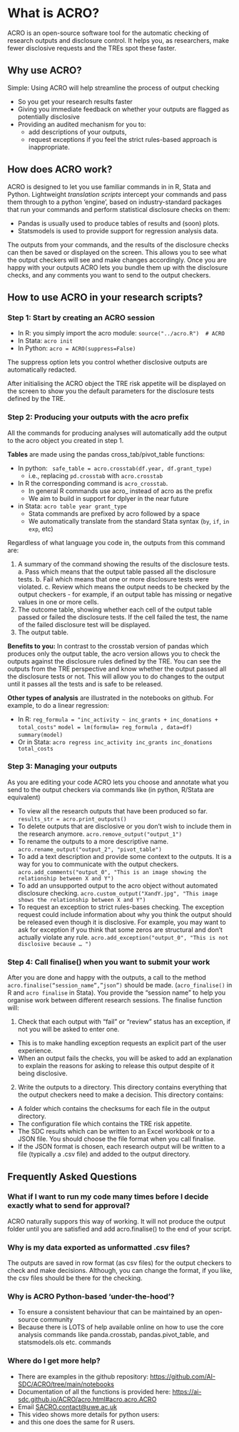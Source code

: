 # What is ACRO?
ACRO is an open-source software tool for the automatic checking of research outputs and disclosure control. It helps you, as researchers, make fewer disclosive requests and the TREs spot these faster.
## Why use ACRO?
Simple: Using ACRO will help streamline the process of output checking
- So you get your research results faster
-	Giving you immediate feedback on whether your outputs are flagged as potentially disclosive
-	Providing an audited mechanism for you to:
     - add descriptions of your outputs,
     - request exceptions if you feel the strict rules-based approach is inappropriate.

## How does ACRO work?
ACRO is designed to let you use familiar commands in in R, Stata and Python. Lightweight *translation scripts*    intercept your commands and pass them through to a python ‘engine’, based on industry-standard packages that run your commands and perform statistical disclosure checks on them:
- Pandas is usually used to produce tables of results and (soon) plots.
- Statsmodels is used to provide support for regression analysis data.

The outputs from your commands, and the results of the disclosure checks can then be saved or displayed on the screen.
 This allows you to see what the output checkers will see and make changes accordingly.
 Once you are happy with your outputs ACRO lets you bundle them up with the disclosure checks, and any comments you want to send to the output checkers.

## How to use ACRO in your research scripts?
### Step 1: Start by creating an ACRO session
-	In R:  you simply import the acro module: ```source("../acro.R")  # ACRO```
-	In Stata:  ```acro init```
-	In Python: ```acro = ACRO(suppress=False)```

The suppress option lets you control whether disclosive outputs are automatically redacted.

After initialising the ACRO object the TRE risk appetite will be displayed on the screen to show you the default parameters for the disclosure tests defined by the TRE.

### Step 2: Producing your outputs with the acro prefix
All the commands for producing analyses will automatically add the output to the acro object you created in step 1.

**Tables** are made using the pandas cross_tab/pivot_table functions:
- 	In python: ```	safe_table = acro.crosstab(df.year, df.grant_type) ```
    - 	i.e., replacing ```pd.crosstab``` with ```acro.crosstab```
-	In R the corresponding command is ```acro_crosstab```.
    -	In general R commands use acro_ instead of acro as the prefix
    - We aim to build in support for  dplyer in the near future
-	in Stata: ```acro table year grant_type```
    - 	Stata commands are prefixed by acro followed by a space
    - 	We automatically translate from the standard Stata syntax (```by```, ```if```, ```in exp```, etc)

Regardless of what language you code in, the outputs from this command are:
1.	A summary of the command showing the results of the disclosure tests.
    a.	Pass which means that the output table passed all the disclosure tests.
    b.	Fail which means that one or more disclosure tests were violated.
    c.	Review which means the output needs to be checked by the output checkers - for example, if an output table has missing or negative values in one or more cells.
2.	The outcome table, showing whether each cell of the output table passed or failed the disclosure tests. If the cell failed the test, the name of the failed disclosure test will be displayed.
3.	The output table.

**Benefits to you:** In contrast  to the crosstab version of pandas which produces only the output table, the acro version allows you to check the outputs against the disclosure rules defined by the TRE. You can see the outputs from the TRE perspective and know whether the output passed all the disclosure tests or not. This will allow you to do changes to the output until it passes all the tests and is safe to be released.

**Other types of analysis** are illustrated in the notebooks on github. For example, to do a linear regression:
-	In R:
  ```reg_formula = "inc_activity ~ inc_grants + inc_donations + total_costs"```
  ```model = lm(formula= reg_formula , data=df)```
  ```summary(model)```
-	Or in Stata: ```acro regress inc_activity inc_grants inc_donations total_costs```

### Step 3: Managing your outputs
As you are editing your code ACRO lets you choose and annotate what you send to the output checkers via commands like (in python, R/Stata are equivalent)
-	To view all the research outputs that have been produced so far.
  ```results_str = acro.print_outputs()```
-	To delete outputs that are disclosive or you don’t wish to include them in the research anymore.
  ```acro.remove_output("output_1")```
-	To rename the outputs to a more descriptive name.
  ```acro.rename_output("output_2", "pivot_table")```
-	To add a text description and provide some context to the outputs. It is a way for you to communicate with the output checkers.
  ```acro.add_comments("output_0", "This is an image showing the relationship between X and Y")```
-	To add an unsupported output to the acro object without automated disclosure checking.
  ```acro.custom_output("XandY.jpg", "This image shows the relationship between X and Y")```
-	To request an exception to strict rules-bases checking.
  The exception request could include information about why you think the output should be released even though it is disclosive.
 	 For example, you may want to ask for exception if you think that some zeros are structural and don’t actually violate any rule.
  ```acro.add_exception("output_0", "This is not disclosive because … ")```

### Step 4: Call finalise() when you want to submit your work
After you are done and happy with the outputs, a call to the method ```acro.finalise(“session_name”,”json”)```  should be made.
(```acro_finalise()``` in R and ```acro finalise``` in Stata). You provide the “session name” to help you organise work between different research sessions.
The finalise function will:
1.	Check that each output with “fail” or “review” status has an exception, if not you will be asked to enter one.
-	This is to make handling exception requests an explicit part of the user experience.
-	When an output fails the checks, you will be asked to add an explanation to explain the reasons for asking to release this output despite of it being disclosive.
2.	Write the outputs to a directory. This directory contains everything that the output checkers need to make a decision. This directory contains:
-	A folder which contains the checksums for each file in the output directory.
-	The configuration file which contains the TRE risk appetite.
-	The SDC results which can be written to an Excel workbook or to a JSON file. You should choose the file format when you call finalise.
-	If the JSON format is chosen, each research output will be written to a file (typically a .csv file) and added to the output directory.

## Frequently Asked Questions
### What if I want to run my code many times before I decide exactly what to send for approval?
ACRO naturally suppors this way of working. It will not produce the output folder until you are satisfied and add acro.finalise() to the end of your script.
### Why is my data exported as unformatted .csv files?
The outputs are saved in row format (as csv files) for the output checkers to check and make decisions. Although, you can change the format, if you like, the csv files should be there for the checking.
### Why is ACRO Python-based ‘under-the-hood’?
-	To ensure a consistent behaviour that can be maintained by an open-source community
-	Because there is LOTS of help available online on how to use the core analysis commands like panda.crosstab, pandas.pivot_table, and statsmodels.ols etc. commands
### Where do I get more help?
-	There are examples in the github repository: https://github.com/AI-SDC/ACRO/tree/main/notebooks
-	Documentation of all the functions is provided here: https://ai-sdc.github.io/ACRO/acro.html#acro.acro.ACRO
-	Email SACRO.contact@uwe.ac.uk
-	This video shows more details for python users:
-	and this one does the same for R users.
